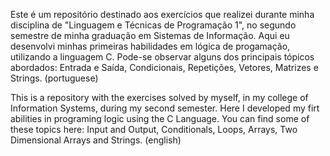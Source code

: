 Este é um repositório destinado aos exercícios que realizei durante minha disciplina de "Linguagem e Técnicas de Programação 1", no segundo semestre de minha graduação em Sistemas de Informação.
Aqui eu desenvolvi minhas primeiras habilidades em lógica de progamação, utilizando a linguagem C.
Pode-se observar alguns dos principais tópicos abordados: Entrada e Saída, Condicionais, Repetições, Vetores, Matrizes e Strings. (portuguese)

This is a repository with the exercises solved by myself, in my college of Information Systems, during my second semester.
Here I developed my firt abilities in programing logic using the C Language.
You can find some of these topics here: Input and Output, Conditionals, Loops, Arrays, Two Dimensional Arrays and Strings. (english) 
